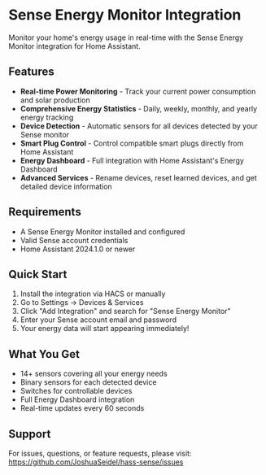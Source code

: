 # Sense Energy Monitor Integration

Monitor your home's energy usage in real-time with the Sense Energy Monitor integration for Home Assistant.

## Features

- **Real-time Power Monitoring** - Track your current power consumption and solar production
- **Comprehensive Energy Statistics** - Daily, weekly, monthly, and yearly energy tracking
- **Device Detection** - Automatic sensors for all devices detected by your Sense monitor
- **Smart Plug Control** - Control compatible smart plugs directly from Home Assistant
- **Energy Dashboard** - Full integration with Home Assistant's Energy Dashboard
- **Advanced Services** - Rename devices, reset learned devices, and get detailed device information

## Requirements

- A Sense Energy Monitor installed and configured
- Valid Sense account credentials
- Home Assistant 2024.1.0 or newer

## Quick Start

1. Install the integration via HACS or manually
2. Go to Settings → Devices & Services
3. Click "Add Integration" and search for "Sense Energy Monitor"
4. Enter your Sense account email and password
5. Your energy data will start appearing immediately!

## What You Get

- 14+ sensors covering all your energy needs
- Binary sensors for each detected device
- Switches for controllable devices
- Full Energy Dashboard integration
- Real-time updates every 60 seconds

## Support

For issues, questions, or feature requests, please visit:
https://github.com/JoshuaSeidel/hass-sense/issues

